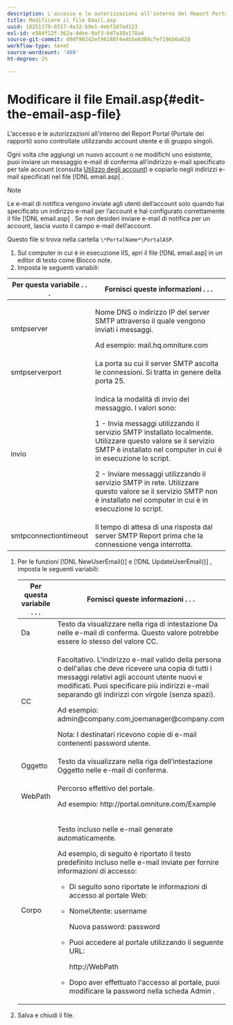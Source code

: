 ```yaml
---
description: L'accesso e le autorizzazioni all'interno del Report Portal (Portale dei rapporti) sono controllate utilizzando account utente e di gruppo singoli.
title: Modificare il file Email.asp
uuid: 18251170-0317-4a32-b9e1-4ebf2d7ad123
exl-id: e984f12f-362a-4dee-9af3-6d7a38a178a4
source-git-commit: d9df90242ef96188f4e4b5e6d04cfef196b0a628
workflow-type: tm+mt
source-wordcount: '469'
ht-degree: 2%

---
```


# Modificare il file Email.asp{#edit-the-email-asp-file}

L&#39;accesso e le autorizzazioni all&#39;interno del Report Portal (Portale dei rapporti) sono controllate utilizzando account utente e di gruppo singoli.

Ogni volta che aggiungi un nuovo account o ne modifichi uno esistente, puoi inviare un messaggio e-mail di conferma all’indirizzo e-mail specificato per tale account (consulta [Utilizzo degli account](../../../home/c-rpt-oview/c-admin-rpt/c-work-accts/c-work-accts.md#concept-c933a1940bda4a3489d61d8af315e45d)) e copiarlo negli indirizzi e-mail specificati nel file [!DNL email.asp] .

>[!NOTE]
>
>Le e-mail di notifica vengono inviate agli utenti dell’account solo quando hai specificato un indirizzo e-mail per l’account e hai configurato correttamente il file [!DNL email.asp] . Se non desideri inviare e-mail di notifica per un account, lascia vuoto il campo e-mail dell’account.

Questo file si trova nella cartella `\*PortalName*\PortalASP`.

1. Sul computer in cui è in esecuzione IIS, apri il file [!DNL email.asp] in un editor di testo come Blocco note.
1. Imposta le seguenti variabili:

<table id="table_44F52DA266364DF993C40678A28E0F0D"> 
 <thead> 
  <tr> 
   <th colname="col1" class="entry"> Per questa variabile . . . </th> 
   <th colname="col2" class="entry"> Fornisci queste informazioni . . . </th> 
  </tr> 
 </thead>
 <tbody> 
  <tr> 
   <td colname="col1"> smtpserver </td> 
   <td colname="col2"> <p>Nome DNS o indirizzo IP del server SMTP attraverso il quale vengono inviati i messaggi. </p> <p>Ad esempio: <span class="filepath"> mail.hq.omniture.com</span></p> </td> 
  </tr> 
  <tr> 
   <td colname="col1"> smtpserverport </td> 
   <td colname="col2"> La porta su cui il server SMTP ascolta le connessioni. Si tratta in genere della porta 25. </td> 
  </tr> 
  <tr> 
   <td colname="col1"> invio </td> 
   <td colname="col2"> <p>Indica la modalità di invio del messaggio. I valori sono: </p> <p>1 - Invia messaggi utilizzando il servizio SMTP installato localmente. Utilizzare questo valore se il servizio SMTP è installato nel computer in cui è in esecuzione lo script. </p> <p>2 - Inviare messaggi utilizzando il servizio SMTP in rete. Utilizzare questo valore se il servizio SMTP non è installato nel computer in cui è in esecuzione lo script. </p> </td> 
  </tr> 
  <tr> 
   <td colname="col1"> smtpconnectiontimeout </td> 
   <td colname="col2">Il tempo di attesa di una risposta dal server SMTP <span class="wintitle"> Report</span> prima che la connessione venga interrotta. </td> 
  </tr> 
 </tbody> 
</table>

1. Per le funzioni [!DNL NewUserEmail()] e [!DNL UpdateUserEmail()] , imposta le seguenti variabili:

   <table id="table_91C5E36B84A94C4097EE5993592BE587"> 
   <thead> 
   <tr> 
      <th colname="col1" class="entry"> Per questa variabile . . . </th> 
      <th colname="col2" class="entry"> Fornisci queste informazioni . . . </th> 
   </tr> 
   </thead>
   <tbody> 
   <tr> 
      <td colname="col1"> Da </td> 
      <td colname="col2">Testo da visualizzare nella riga di intestazione Da nelle e-mail di conferma. Questo valore potrebbe essere lo stesso del valore <span class="wintitle"> CC</span>. </td> 
   </tr> 
   <tr> 
      <td colname="col1"> CC </td> 
      <td colname="col2"> <p>Facoltativo. L'indirizzo e-mail valido della persona o dell'alias che deve ricevere una copia di tutti i messaggi relativi agli account utente nuovi e modificati. Puoi specificare più indirizzi e-mail separando gli indirizzi con virgole (senza spazi). </p> <p>Ad esempio: <span class="filepath"> admin@company.com,joemanager@company.com</span></p> <p> <p>Nota:  I destinatari ricevono copie di e-mail contenenti password utente. </p> </p> </td> 
   </tr> 
   <tr> 
      <td colname="col1"> Oggetto </td> 
      <td colname="col2"> Testo da visualizzare nella riga dell’intestazione Oggetto nelle e-mail di conferma. </td> 
   </tr> 
   <tr> 
      <td colname="col1"> WebPath </td> 
      <td colname="col2"> <p>Percorso effettivo del portale. </p> <p>Ad esempio: <span class="filepath"> http://portal.omniture.com/Example</span></p> </td> 
   </tr> 
   <tr> 
      <td colname="col1"> Corpo </td> 
      <td colname="col2"> <p>Testo incluso nelle e-mail generate automaticamente. </p> <p>Ad esempio, di seguito è riportato il testo predefinito incluso nelle e-mail inviate per fornire informazioni di accesso: 
      <ul id="ul_7FF2E7399AB64D279EC5794AB02C9749">
      <li id="li_7CBCC5CFF9E04776BBC893278785AEE7">Di seguito sono riportate le informazioni di accesso al portale Web: </li>
      <li id="li_5346F0AB3568444B88117C295D8E99C5"><p>NomeUtente: username </p><p>Nuova password: password </p></li>
      <li id="li_B0D1FAE818BA42CF8546796800A1AA08"><p>Puoi accedere al portale utilizzando il seguente URL: </p><p><span class="filepath"> http://WebPath</span></p></li>
      <li id="li_7CD71EBDFA1D418F960040569CD511EB">Dopo aver effettuato l'accesso al portale, puoi modificare la password nella scheda <span class="wintitle"> Admin</span> . </li>
      </ul></p> </td> 
   </tr> 
   </tbody> 
   </table>

1. Salva e chiudi il file.
